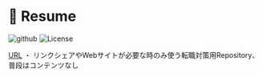 # 💼 Resume

![github](https://github.com/kensoz/resume/actions/workflows/dispatch.yml/badge.svg)  ![License](https://img.shields.io/badge/License-CC0-0284C7.svg?logo=&style=flat-square)

[URL](https://kensoz.github.io/resume/) ・ リンクシェアやWebサイトが必要な時のみ使う転職対策用Repository、普段はコンテンツなし
<!-- + 🔗 [Resume](https://kensoz.github.io/resume/) ・ [日本語md](https://github.com/kensoz/resume/blob/master/public/ja.md) ・ [简体中文md](https://github.com/kensoz/resume/blob/master/public/cn.md)
+ 🎯 [Wantedly](https://www.wantedly.com/id/kensoz) ・ [Linkedin](https://jp.linkedin.com/in/kensoz) ・ [GitHub Home](https://github.com/kensoz)
+ ✉ [renhoujob@gmail.com](mailto:renhoujob@gmail.com) -->
